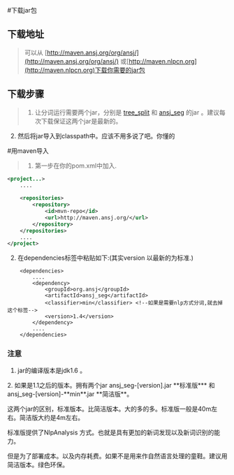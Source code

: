 #下载jar包

## 下载地址

>可以从 [http://maven.ansj.org/org/ansj/](http://maven.ansj.org/org/ansj/) 或[http://maven.nlpcn.org](http://maven.nlpcn.org)下载你需要的jar包

## 下载步骤

>1. 让分词运行需要两个jar，分别是 [tree_split](http://maven.ansj.org/org/ansj/tree_split/) 和 [ansj_seg](http://maven.ansj.org/org/ansj/ansj_seg/) 的jar 。建议每次下载保证这两个jar是最新的。
2. 然后将jar导入到classpath中。应该不用多说了吧。你懂的

#用maven导入

>1. 第一步在你的pom.xml中加入.

````xml
<project...>
	....
	
	<repositories>
		<repository>
			<id>mvn-repo</id>
			<url>http://maven.ansj.org/</url>
		</repository>
	</repositories>
	....
</project>
````


2. 在dependencies标签中粘贴如下:(其实version 以最新的为标准.)

````
	<dependencies>
		....
		<dependency>
			<groupId>org.ansj</groupId>
			<artifactId>ansj_seg</artifactId>
			<classifier>min</classifier> <!--如果是需要nlp方式分词,就去掉这个标签-->
			<version>1.4</version>
		</dependency>
		....
	</dependencies>
````



### 注意

1. jar的编译版本是jdk1.6 。
<p></p>
2. 如果是1.1之后的版本。拥有两个jar ansj_seg-[version].jar **标准版*** 和  ansj_seg-[version]-**min**.jar **简洁版**。</br>
   <p>这两个jar的区别，标准版本。比简洁版本。大的多的多。标准版一般是40m左右。简洁版大约是4m左右。</p>
   <p>标准版提供了NlpAnalysis 方式。也就是具有更加的新词发现以及新词识别的能力。</p>
   <p>但是为了部署成本。以及内存耗费。如果不是用来作自然语言处理的童鞋。建议用简洁版本。绿色环保。</p>
   
   
